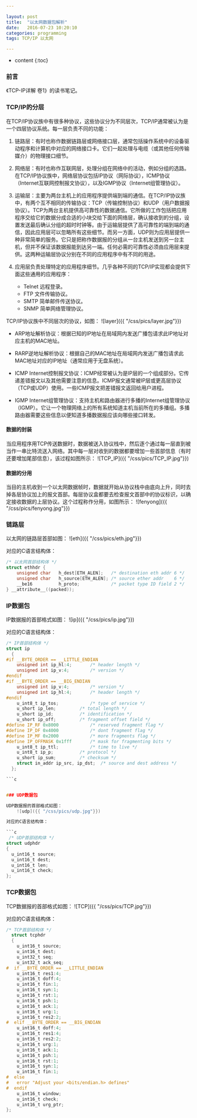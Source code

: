 ```yaml
---

layout: post
title:  "以太网数据包解析"
date:   2016-07-23 10:20:10
categories: programming
tags: TCP/IP 以太网

---
```


* content
{:toc}

### 前言

《TCP-IP详解 卷1》的读书笔记。

### TCP/IP的分层

在TCP/IP协议族中有很多种协议，这些协议分为不同层次，TCP/IP通常被认为是一个四层协议系统。每一层负责不同的功能：

1. 链路层：有时也称作数据链路层或网络接口层，通常包括操作系统中的设备驱动程序和计算机中对应的网络接口卡。它们一起处理与电缆（或其他任何传输媒介）的物理接口细节。 

2. 网络层：有时也称作互联网层，处理分组在网络中的活动，例如分组的选路。在TCP/IP协议族中，网络层协议包括IP协议（网际协议），ICMP协议（Internet互联网控制报文协议），以及IGMP协议（Internet组管理协议）。 

3. 运输层：主要为两台主机上的应用程序提供端到端的通信。在TCP/IP协议族中，有两个互不相同的传输协议：TCP（传输控制协议）和UDP（用户数据报协议）。TCP为两台主机提供高可靠性的数据通信。它所做的工作包括把应用程序交给它的数据分成合适的小块交给下面的网络层，确认接收到的分组，设置发送最后确认分组的超时时钟等。由于运输层提供了高可靠性的端到端的通信，因此应用层可以忽略所有这些细节。而另一方面，UDP则为应用层提供一种非常简单的服务。它只是把称作数据报的分组从一台主机发送到另一台主机，但并不保证该数据报能到达另一端。任何必需的可靠性必须由应用层来提供。这两种运输层协议分别在不同的应用程序中有不同的用途。 

4. 应用层负责处理特定的应用程序细节。几乎各种不同的TCP/IP实现都会提供下面这些通用的应用程序： 
    
    * Telnet 远程登录。
    * FTP 文件传输协议。 
    * SMTP 简单邮件传送协议。 
    * SNMP 简单网络管理协议。

TCP/IP协议族中不同层次的协议，如图：
    ![layer]({{ "/css/pics/layer.jpg"}}) 


* ARP地址解析协议：根据已知的IP地址在局域网内发送广播包请求此IP地址对应主机的MAC地址。

* RARP逆地址解析协议：根据自己的MAC地址在局域网内发送广播包请求此MAC地址对应的IP地址（通常应用于无盘系统）。

* ICMP Internet控制报文协议：ICMP经常被认为是IP层的一个组成部分。它传递差错报文以及其他需要注意的信息。ICMP报文通常被IP层或更高层协议（TCP或UDP）使用。一些ICMP报文把差错报文返回给用户进程。

* IGMP Internet组管理协议：支持主机和路由器进行多播的Internet组管理协议（IGMP）。它让一个物理网络上的所有系统知道主机当前所在的多播组。多播路由器需要这些信息以便知道多播数据报应该向哪些接口转发。

#### 数据的封装

当应用程序用TCP传送数据时，数据被送入协议栈中，然后逐个通过每一层直到被当作一串比特流送入网络。其中每一层对收到的数据都要增加一些首部信息（有时还要增加尾部信息），该过程如图所示：
    ![TCP_IP]({{ "/css/pics/TCP_IP.jpg"}}) 

#### 数据的分用

当目的主机收到一个以太网数据帧时，数据就开始从协议栈中由底向上升，同时去掉各层协议加上的报文首部。每层协议盒都要去检查报文首部中的协议标识，以确定接收数据的上层协议。这个过程称作分用，如图所示：
    ![fenyong]({{ "/css/pics/fenyong.jpg"}}) 

### 链路层

以太网的链路层首部如图：
    ![eth]({{ "/css/pics/eth.jpg"}}) 

对应的C语言结构体：

```c 
/* 以太网首部结构体 */
struct ethhdr {
	unsigned char	h_dest[ETH_ALEN];	/* destination eth addr	6 */
	unsigned char	h_source[ETH_ALEN];	/* source ether addr	6 */
	__be16			h_proto;			/* packet type ID field	2 */
} __attribute__((packed));

```

### IP数据包

IP数据报的首部格式如图：
    ![ip]({{ "/css/pics/ip.jpg"}}) 

对应的C语言结构体：

```c 
/* IP首部结构体 */
struct ip
  {
#if __BYTE_ORDER == __LITTLE_ENDIAN
    unsigned int ip_hl:4;		/* header length */
    unsigned int ip_v:4;		/* version */
#endif
#if __BYTE_ORDER == __BIG_ENDIAN
    unsigned int ip_v:4;		/* version */
    unsigned int ip_hl:4;		/* header length */
#endif
    u_int8_t ip_tos;			/* type of service */
    u_short ip_len;			/* total length */
    u_short ip_id;			/* identification */
    u_short ip_off;			/* fragment offset field */
#define	IP_RF 0x8000			/* reserved fragment flag */
#define	IP_DF 0x4000			/* dont fragment flag */
#define	IP_MF 0x2000			/* more fragments flag */
#define	IP_OFFMASK 0x1fff		/* mask for fragmenting bits */
    u_int8_t ip_ttl;			/* time to live */
    u_int8_t ip_p;			/* protocol */
    u_short ip_sum;			/* checksum */
    struct in_addr ip_src, ip_dst;	/* source and dest address */
  };

```c


### UDP数据包

UDP数据报的首部格式如图：
    ![udp]({{ "/css/pics/udp.jpg"}}) 

对应的C语言结构体：

```c 
 /* UDP首部结构体 */
struct udphdr
{
  u_int16_t source;
  u_int16_t dest;
  u_int16_t len;
  u_int16_t check;
};
```


### TCP数据包

TCP数据报的首部格式如图：
    ![TCP]({{ "/css/pics/TCP.jpg"}}) 

对应的C语言结构体：

```c 
/* TCP首部结构体 */
  struct tcphdr
  {
    u_int16_t source;
    u_int16_t dest;
    u_int32_t seq;
    u_int32_t ack_seq;
#  if __BYTE_ORDER == __LITTLE_ENDIAN
    u_int16_t res1:4;
    u_int16_t doff:4;
    u_int16_t fin:1;
    u_int16_t syn:1;
    u_int16_t rst:1;
    u_int16_t psh:1;
    u_int16_t ack:1;
    u_int16_t urg:1;
    u_int16_t res2:2;
#  elif __BYTE_ORDER == __BIG_ENDIAN
    u_int16_t doff:4;
    u_int16_t res1:4;
    u_int16_t res2:2;
    u_int16_t urg:1;
    u_int16_t ack:1;
    u_int16_t psh:1;
    u_int16_t rst:1;
    u_int16_t syn:1;
    u_int16_t fin:1;
#  else
#   error "Adjust your <bits/endian.h> defines"
#  endif
    u_int16_t window;
    u_int16_t check;
    u_int16_t urg_ptr;
};
```